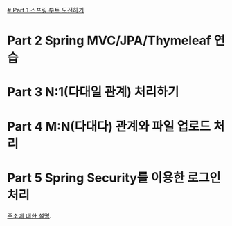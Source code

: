 
[# Part 1 스프링 부트 도전하기](https://github.com/simpleego/SpringBoot/blob/main/Part%201%20%EC%8A%A4%ED%94%84%EB%A7%81%20%EB%B6%80%ED%8A%B8%20%EB%8F%84%EC%A0%84%ED%95%98%EA%B8%B0.md)
# Part 2 Spring MVC/JPA/Thymeleaf 연습
# Part 3 N:1(다대일 관계) 처리하기
# Part 4 M:N(다대다) 관계와 파일 업로드 처리
# Part 5 Spring Security를 이용한 로그인 처리

[주소에 대한 설명](http://www.google.co.kr).
